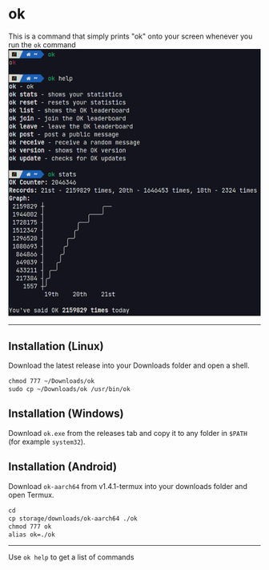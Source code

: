 # ok
This is a command that simply prints "ok" onto your screen whenever you run the `ok` command
![Screenshot](https://raw.githubusercontent.com/ErrorNoInternet/ok/main/ok.png)

--------------------

## Installation (Linux)
Download the latest release into your Downloads folder and open a shell.
```
chmod 777 ~/Downloads/ok
sudo cp ~/Downloads/ok /usr/bin/ok
```

## Installation (Windows)
Download `ok.exe` from the releases tab and copy it to any folder in `$PATH` (for example `system32`).

## Installation (Android)
Download `ok-aarch64` from v1.4.1-termux into your downloads folder and open Termux.
```
cd
cp storage/downloads/ok-aarch64 ./ok
chmod 777 ok
alias ok=./ok
```

--------------------

Use `ok help` to get a list of commands
